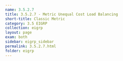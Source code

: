 ```yaml
---
name: 3.5.2.7
title: 3.5.2.7 - Metric Unequal Cost Load Balancing
short-title: Classic Metric
category: 3.5 EIGRP
collection: eigrp
layout: page
exam: both
sidebar: eigrp_sidebar
permalink: 3.5.2.7.html
folder: eigrp
---
```

